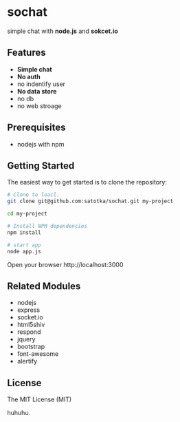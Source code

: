 sochat
======

simple chat with **node.js** and **sokcet.io**

Features
--------
- **Simple chat**
- **No auth**
 - no indentify user
- **No data store**
 - no db
 - no web stroage

Prerequisites
---------------
- nodejs with npm

Getting Started
---------------
The easiest way to get started is to clone the repository:

```bash
# Clone to loacl.
git clone git@github.com:satotka/sochat.git my-project

cd my-project

# Install NPM dependencies
npm install

# start app
node app.js
```

Open your browser http://localhost:3000


Related Modules
---------------
- nodejs
- express
- socket.io
- html5shiv
- respond
- jquery
- bootstrap
- font-awesome
- alertify


License
-------
The MIT License (MIT)

huhuhu.

